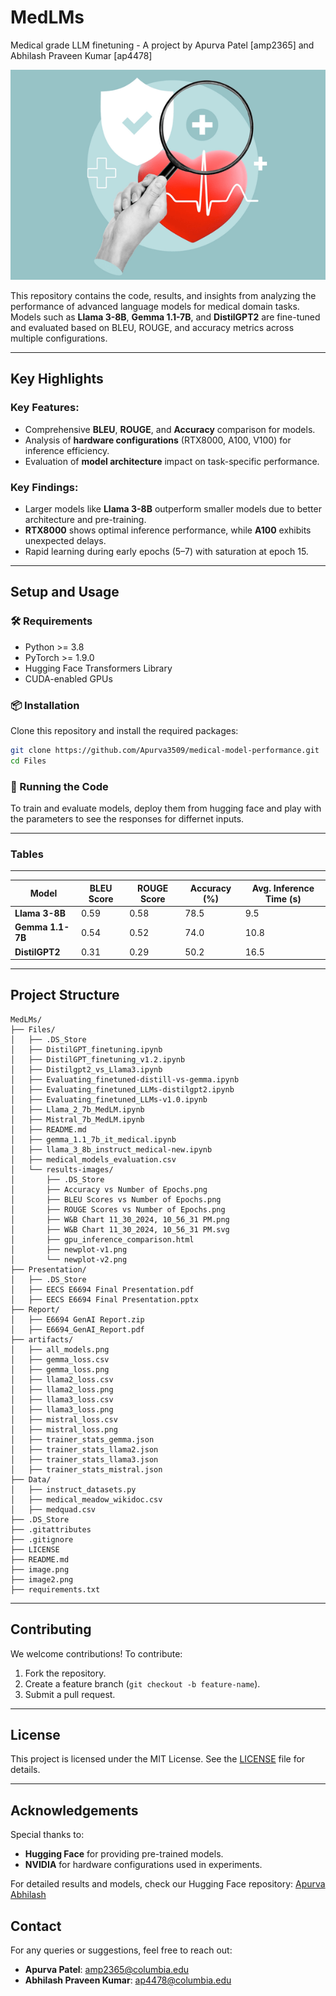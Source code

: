 # MedLMs
 Medical grade LLM finetuning - A project by Apurva Patel [amp2365] and Abhilash Praveen Kumar [ap4478]

![Project Banner](image2.png)

This repository contains the code, results, and insights from analyzing the performance of advanced language models for medical domain tasks. Models such as **Llama 3-8B**, **Gemma 1.1-7B**, and **DistilGPT2** are fine-tuned and evaluated based on BLEU, ROUGE, and accuracy metrics across multiple configurations.

---

## Key Highlights

### Key Features:
- Comprehensive **BLEU**, **ROUGE**, and **Accuracy** comparison for models.
- Analysis of **hardware configurations** (RTX8000, A100, V100) for inference efficiency.
- Evaluation of **model architecture** impact on task-specific performance.

### Key Findings:
- Larger models like **Llama 3-8B** outperform smaller models due to better architecture and pre-training.
- **RTX8000** shows optimal inference performance, while **A100** exhibits unexpected delays.
- Rapid learning during early epochs (5–7) with saturation at epoch 15.

---

## Setup and Usage

### 🛠 Requirements
- Python >= 3.8
- PyTorch >= 1.9.0
- Hugging Face Transformers Library
- CUDA-enabled GPUs

### 📦 Installation
Clone this repository and install the required packages:
```bash
git clone https://github.com/Apurva3509/medical-model-performance.git
cd Files
```

### 🚀 Running the Code
To train and evaluate models, deploy them from hugging face and play with the parameters to see the responses for differnet inputs.

---


### Tables
----------------------------------------------------------------------------------------
| Model           | BLEU Score | ROUGE Score | Accuracy (%) | Avg. Inference Time (s)  |
|-----------------|------------|-------------|--------------|--------------------------|
| **Llama 3-8B**  | 0.59       | 0.58        | 78.5         | 9.5                      |
| **Gemma 1.1-7B**| 0.54       | 0.52        | 74.0         | 10.8                     |
| **DistilGPT2**  | 0.31       | 0.29        | 50.2         | 16.5                     |
----------------------------------------------------------------------------------------

## Project Structure
```
MedLMs/
├── Files/
│   ├── .DS_Store
│   ├── DistilGPT_finetuning.ipynb
│   ├── DistilGPT_finetuning_v1.2.ipynb
│   ├── Distilgpt2_vs_Llama3.ipynb
│   ├── Evaluating_finetuned-distill-vs-gemma.ipynb
│   ├── Evaluating_finetuned_LLMs-distilgpt2.ipynb
│   ├── Evaluating_finetuned_LLMs-v1.0.ipynb
│   ├── Llama_2_7b_MedLM.ipynb
│   ├── Mistral_7b_MedLM.ipynb
│   ├── README.md
│   ├── gemma_1.1_7b_it_medical.ipynb
│   ├── llama_3_8b_instruct_medical-new.ipynb
│   ├── medical_models_evaluation.csv
│   └── results-images/
│       ├── .DS_Store
│       ├── Accuracy vs Number of Epochs.png
│       ├── BLEU Scores vs Number of Epochs.png
│       ├── ROUGE Scores vs Number of Epochs.png
│       ├── W&B Chart 11_30_2024, 10_56_31 PM.png
│       ├── W&B Chart 11_30_2024, 10_56_31 PM.svg
│       ├── gpu_inference_comparison.html
│       ├── newplot-v1.png
│       └── newplot-v2.png
├── Presentation/
│   ├── .DS_Store
│   ├── EECS E6694 Final Presentation.pdf
│   ├── EECS E6694 Final Presentation.pptx
├── Report/
│   ├── E6694 GenAI Report.zip
│   ├── E6694_GenAI_Report.pdf
├── artifacts/
│   ├── all_models.png
│   ├── gemma_loss.csv
│   ├── gemma_loss.png
│   ├── llama2_loss.csv
│   ├── llama2_loss.png
│   ├── llama3_loss.csv
│   ├── llama3_loss.png
│   ├── mistral_loss.csv
│   ├── mistral_loss.png
│   ├── trainer_stats_gemma.json
│   ├── trainer_stats_llama2.json
│   ├── trainer_stats_llama3.json
│   ├── trainer_stats_mistral.json
├── Data/
│   ├── instruct_datasets.py
│   ├── medical_meadow_wikidoc.csv
│   ├── medquad.csv
├── .DS_Store            
├── .gitattributes      
├── .gitignore           
├── LICENSE             
├── README.md            
├── image.png            
├── image2.png           
├── requirements.txt
```

---

## Contributing
We welcome contributions! To contribute:
1. Fork the repository.
2. Create a feature branch (`git checkout -b feature-name`).
3. Submit a pull request.

---

## License
This project is licensed under the MIT License. See the [LICENSE](LICENSE) file for details.

---

## Acknowledgements
Special thanks to:
- **Hugging Face** for providing pre-trained models.
- **NVIDIA** for hardware configurations used in experiments.

For detailed results and models, check our Hugging Face repository:
[Apurva](https://huggingface.co/Apurva3509)
[Abhilash](https://huggingface.co/abhilash2599)

## Contact
For any queries or suggestions, feel free to reach out:
- **Apurva Patel**: [amp2365@columbia.edu](mailto:amp2365@columbia.edu)
- **Abhilash Praveen Kumar**: [ap4478@columbia.edu](mailto:ap4478@columbia.edu)

